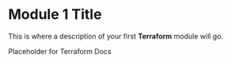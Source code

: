 # Module 1 Title 

This is where a description of your first **Terraform** module will go.

<!-- BEGIN_TF_DOCS -->
  Placeholder for Terraform Docs
<!-- END_TF_DOCS -->